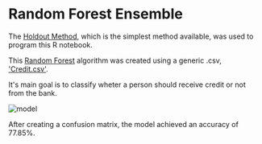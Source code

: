 # Random Forest Ensemble

The [Holdout Method](https://towardsdatascience.com/validating-your-machine-learning-model-25b4c8643fb7), which is the simplest method available, was used to program this R notebook.

This [Random Forest](https://en.wikipedia.org/wiki/Random_forest) algorithm was created using a generic .csv, ['Credit.csv'](https://www.kaggle.com/uciml/german-credit).

It's main goal is to classify wheter a person should receive credit or not from the bank.

![model](https://user-images.githubusercontent.com/74436565/132058157-594596b4-34a6-4655-9064-fab927fd4d21.png)

After creating a confusion matrix, the model achieved an accuracy of 77.85%.
